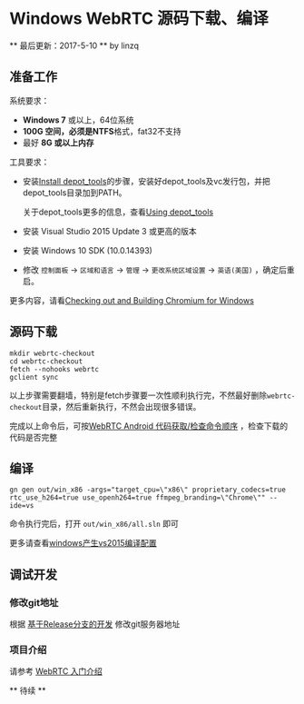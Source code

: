 # Windows WebRTC 源码下载、编译

** 最后更新：2017-5-10 ** by linzq

## 准备工作

系统要求：

* **Windows 7** 或以上，64位系统
* **100G 空间，必须是NTFS**格式，fat32不支持
* 最好 **8G 或以上内存**

工具要求：

* 安装[Install depot_tools](http://dev.chromium.org/developers/how-tos/install-depot-tools)的步骤，安装好depot\_tools及vc发行包，并把depot\_tools目录加到PATH。

    关于depot_tools更多的信息，查看[Using depot_tools](http://dev.chromium.org/developers/how-tos/depottools)

* 安装 Visual Studio 2015 Update 3 或更高的版本
* 安装 Windows 10 SDK (10.0.14393)
* 修改 `控制面板` -> `区域和语言` -> `管理` -> `更改系统区域设置` -> `英语(美国)` ，确定后重启。

更多内容，请看[Checking out and Building Chromium for Windows](https://chromium.googlesource.com/chromium/src/+/master/docs/windows_build_instructions.md#System-requirements)

## 源码下载

``` shell
mkdir webrtc-checkout
cd webrtc-checkout
fetch --nohooks webrtc
gclient sync

```

以上步骤需要翻墙，特别是fetch步骤要一次性顺利执行完，不然最好删除`webrtc-checkout`目录，然后重新执行，不然会出现很多错误。

完成以上命令后，可按[WebRTC Android 代码获取/检查命令顺序](../Android/android_webrtc_code_checkout_and_checkout_cmd.md) ，检查下载的代码是否完整

## 编译

``` shell
gn gen out/win_x86 -args="target_cpu=\"x86\" proprietary_codecs=true rtc_use_h264=true use_openh264=true ffmpeg_branding=\"Chrome\"" --ide=vs
```

命令执行完后，打开 `out/win_x86/all.sln` 即可

更多请查看[windows产生vs2015编译配置](../cmd.md#windows产生vs2015编译配置)

## 调试开发

### 修改git地址

根据 [基于Release分支的开发](../develop_with_release.md) 修改git服务器地址

### 项目介绍

请参考 [WebRTC 入门介绍](./intro.md#Demo演示)

** 待续 **